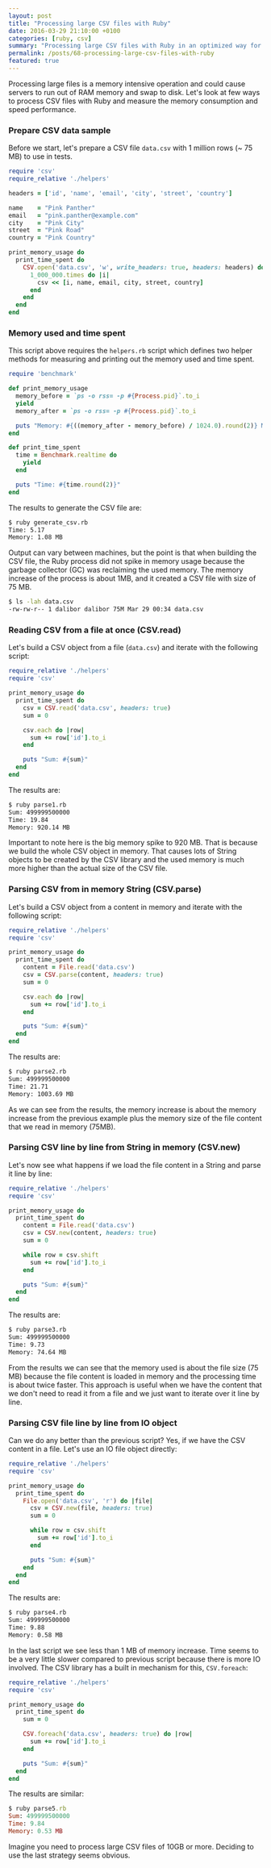 ```yaml
---
layout: post
title: "Processing large CSV files with Ruby"
date: 2016-03-29 21:10:00 +0100
categories: [ruby, csv]
summary: "Processing large CSV files with Ruby in an optimized way for memory consumption and speed performance."
permalink: /posts/68-processing-large-csv-files-with-ruby
featured: true
---
```


Processing large files is a memory intensive operation and could cause servers to run out of RAM memory and swap to disk. Let's look at few ways to process CSV files with Ruby and measure the memory consumption and speed performance.


### Prepare CSV data sample

Before we start, let's prepare a CSV file `data.csv` with 1 million rows (~ 75 MB) to use in tests.

```ruby
require 'csv'
require_relative './helpers'

headers = ['id', 'name', 'email', 'city', 'street', 'country']

name    = "Pink Panther"
email   = "pink.panther@example.com"
city    = "Pink City"
street  = "Pink Road"
country = "Pink Country"

print_memory_usage do
  print_time_spent do
    CSV.open('data.csv', 'w', write_headers: true, headers: headers) do |csv|
      1_000_000.times do |i|
        csv << [i, name, email, city, street, country]
      end
    end
  end
end
```


### Memory used and time spent

This script above requires the `helpers.rb` script which defines two helper methods for measuring and printing out the memory used and time spent.

```ruby
require 'benchmark'

def print_memory_usage
  memory_before = `ps -o rss= -p #{Process.pid}`.to_i
  yield
  memory_after = `ps -o rss= -p #{Process.pid}`.to_i

  puts "Memory: #{((memory_after - memory_before) / 1024.0).round(2)} MB"
end

def print_time_spent
  time = Benchmark.realtime do
    yield
  end

  puts "Time: #{time.round(2)}"
end
```

The results to generate the CSV file are:

```bash
$ ruby generate_csv.rb
Time: 5.17
Memory: 1.08 MB
```

Output can vary between machines, but the point is that when building the CSV file, the Ruby process did not spike in memory usage because the garbage collector (GC) was reclaiming the used memory. The memory increase of the process is about 1MB, and it created a CSV file with size of 75 MB.

```bash
$ ls -lah data.csv
-rw-rw-r-- 1 dalibor dalibor 75M Mar 29 00:34 data.csv
```


### Reading CSV from a file at once (CSV.read)

Let's build a CSV object from a file (`data.csv`) and iterate with the following script:

```ruby
require_relative './helpers'
require 'csv'

print_memory_usage do
  print_time_spent do
    csv = CSV.read('data.csv', headers: true)
    sum = 0

    csv.each do |row|
      sum += row['id'].to_i
    end

    puts "Sum: #{sum}"
  end
end
```

The results are:

```bash
$ ruby parse1.rb
Sum: 499999500000
Time: 19.84
Memory: 920.14 MB
```

Important to note here is the big memory spike to 920 MB. That is because we build the whole CSV object in memory. That causes lots of String objects to be created by the CSV library and the used memory is much more higher than the actual size of the CSV file.


### Parsing CSV from in memory String (CSV.parse)

Let's build a CSV object from a content in memory and iterate with the following script:

```ruby
require_relative './helpers'
require 'csv'

print_memory_usage do
  print_time_spent do
    content = File.read('data.csv')
    csv = CSV.parse(content, headers: true)
    sum = 0

    csv.each do |row|
      sum += row['id'].to_i
    end

    puts "Sum: #{sum}"
  end
end
```

The results are:

```bash
$ ruby parse2.rb
Sum: 499999500000
Time: 21.71
Memory: 1003.69 MB
```

As we can see from the results, the memory increase is about the memory increase from the previous example plus the memory size of the file content that we read in memory (75MB).


### Parsing CSV line by line from String in memory (CSV.new)

Let's now see what happens if we load the file content in a String and parse it line by line:

```ruby
require_relative './helpers'
require 'csv'

print_memory_usage do
  print_time_spent do
    content = File.read('data.csv')
    csv = CSV.new(content, headers: true)
    sum = 0

    while row = csv.shift
      sum += row['id'].to_i
    end

    puts "Sum: #{sum}"
  end
end
```

The results are:

```bash
$ ruby parse3.rb
Sum: 499999500000
Time: 9.73
Memory: 74.64 MB
```

From the results we can see that the memory used is about the file size (75 MB) because the file content is loaded in memory and the processing time is about twice faster. This approach is useful when we have the content that we don't need to read it from a file and we just want to iterate over it line by line.


### Parsing CSV file line by line from IO object

Can we do any better than the previous script? Yes, if we have the CSV content in a file. Let's use an IO file object directly:

```ruby
require_relative './helpers'
require 'csv'

print_memory_usage do
  print_time_spent do
    File.open('data.csv', 'r') do |file|
      csv = CSV.new(file, headers: true)
      sum = 0

      while row = csv.shift
        sum += row['id'].to_i
      end

      puts "Sum: #{sum}"
    end
  end
end
```

The results are:

```bash
$ ruby parse4.rb
Sum: 499999500000
Time: 9.88
Memory: 0.58 MB
```

In the last script we see less than 1 MB of memory increase. Time seems to be a very little slower compared to previous script because there is more IO involved. The CSV library has a built in mechanism for this, `CSV.foreach`:

```ruby
require_relative './helpers'
require 'csv'

print_memory_usage do
  print_time_spent do
    sum = 0

    CSV.foreach('data.csv', headers: true) do |row|
      sum += row['id'].to_i
    end

    puts "Sum: #{sum}"
  end
end
```

The results are similar:

```ruby
$ ruby parse5.rb
Sum: 499999500000
Time: 9.84
Memory: 0.53 MB
```

Imagine you need to process large CSV files of 10GB or more. Deciding to use the last strategy seems obvious.

